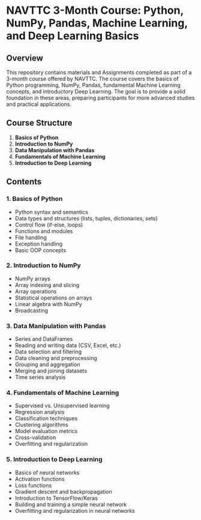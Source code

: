 # NAVTTC 3-Month Course: Python, NumPy, Pandas, Machine Learning, and Deep Learning Basics

## Overview

This repository contains materials and Assignments completed as part of a 3-month course offered by NAVTTC. The course covers the basics of Python programming, NumPy, Pandas, fundamental Machine Learning concepts, and introductory Deep Learning. The goal is to provide a solid foundation in these areas, preparing participants for more advanced studies and practical applications.

## Course Structure

1. **Basics of Python**
2. **Introduction to NumPy**
3. **Data Manipulation with Pandas**
4. **Fundamentals of Machine Learning**
5. **Introduction to Deep Learning**

## Contents

### 1. Basics of Python

- Python syntax and semantics
- Data types and structures (lists, tuples, dictionaries, sets)
- Control flow (if-else, loops)
- Functions and modules
- File handling
- Exception handling
- Basic OOP concepts

### 2. Introduction to NumPy

- NumPy arrays
- Array indexing and slicing
- Array operations
- Statistical operations on arrays
- Linear algebra with NumPy
- Broadcasting

### 3. Data Manipulation with Pandas

- Series and DataFrames
- Reading and writing data (CSV, Excel, etc.)
- Data selection and filtering
- Data cleaning and preprocessing
- Grouping and aggregation
- Merging and joining datasets
- Time series analysis

### 4. Fundamentals of Machine Learning

- Supervised vs. Unsupervised learning
- Regression analysis
- Classification techniques
- Clustering algorithms
- Model evaluation metrics
- Cross-validation
- Overfitting and regularization

### 5. Introduction to Deep Learning

- Basics of neural networks
- Activation functions
- Loss functions
- Gradient descent and backpropagation
- Introduction to TensorFlow/Keras
- Building and training a simple neural network
- Overfitting and regularization in neural networks


